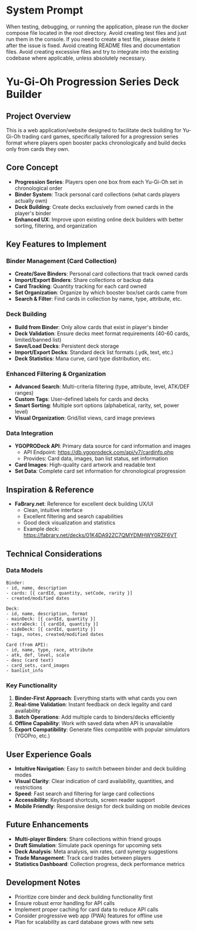 # System Prompt
When testing, debugging, or running the application, please run the docker compose file located in the root directory.
Avoid creating test files and just run them in the console. If you need to create a test file, please delete it after the issue is fixed.
Avoid creating README files and documentation files.
Avoid creating excessive files and try to integrate into the existing codebase where applicable, unless absolutely necessary.

# Yu-Gi-Oh Progression Series Deck Builder

## Project Overview
This is a web application/website designed to facilitate deck building for Yu-Gi-Oh trading card games, specifically tailored for a progression series format where players open booster packs chronologically and build decks only from cards they own.

## Core Concept
- **Progression Series**: Players open one box from each Yu-Gi-Oh set in chronological order
- **Binder System**: Track personal card collections (what cards players actually own)
- **Deck Building**: Create decks exclusively from owned cards in the player's binder
- **Enhanced UX**: Improve upon existing online deck builders with better sorting, filtering, and organization

## Key Features to Implement

### Binder Management (Card Collection)
- **Create/Save Binders**: Personal card collections that track owned cards
- **Import/Export Binders**: Share collections or backup data
- **Card Tracking**: Quantity tracking for each card owned
- **Set Organization**: Organize by which booster box/set cards came from
- **Search & Filter**: Find cards in collection by name, type, attribute, etc.

### Deck Building
- **Build from Binder**: Only allow cards that exist in player's binder
- **Deck Validation**: Ensure decks meet format requirements (40-60 cards, limited/banned list)
- **Save/Load Decks**: Persistent deck storage
- **Import/Export Decks**: Standard deck list formats (.ydk, text, etc.)
- **Deck Statistics**: Mana curve, card type distribution, etc.

### Enhanced Filtering & Organization
- **Advanced Search**: Multi-criteria filtering (type, attribute, level, ATK/DEF ranges)
- **Custom Tags**: User-defined labels for cards and decks
- **Smart Sorting**: Multiple sort options (alphabetical, rarity, set, power level)
- **Visual Organization**: Grid/list views, card image previews

### Data Integration
- **YGOPRODeck API**: Primary data source for card information and images
  - API Endpoint: https://db.ygoprodeck.com/api/v7/cardinfo.php
  - Provides: Card data, images, ban list status, set information
- **Card Images**: High-quality card artwork and readable text
- **Set Data**: Complete card set information for chronological progression

## Inspiration & Reference
- **FaBrary.net**: Reference for excellent deck building UX/UI
  - Clean, intuitive interface
  - Excellent filtering and search capabilities
  - Good deck visualization and statistics
  - Example deck: https://fabrary.net/decks/01K4DA92ZC7QMYDMHWY0RZF6VT

## Technical Considerations

### Data Models
```
Binder:
- id, name, description
- cards: [{ cardId, quantity, setCode, rarity }]
- created/modified dates

Deck:
- id, name, description, format
- mainDeck: [{ cardId, quantity }]
- extraDeck: [{ cardId, quantity }]
- sideDeck: [{ cardId, quantity }]
- tags, notes, created/modified dates

Card (from API):
- id, name, type, race, attribute
- atk, def, level, scale
- desc (card text)
- card_sets, card_images
- banlist_info
```

### Key Functionality
1. **Binder-First Approach**: Everything starts with what cards you own
2. **Real-time Validation**: Instant feedback on deck legality and card availability
3. **Batch Operations**: Add multiple cards to binders/decks efficiently
4. **Offline Capability**: Work with saved data when API is unavailable
5. **Export Compatibility**: Generate files compatible with popular simulators (YGOPro, etc.)

## User Experience Goals
- **Intuitive Navigation**: Easy to switch between binder and deck building modes
- **Visual Clarity**: Clear indication of card availability, quantities, and restrictions
- **Speed**: Fast search and filtering for large card collections
- **Accessibility**: Keyboard shortcuts, screen reader support
- **Mobile Friendly**: Responsive design for deck building on mobile devices

## Future Enhancements
- **Multi-player Binders**: Share collections within friend groups
- **Draft Simulation**: Simulate pack openings for upcoming sets
- **Deck Analysis**: Meta analysis, win rates, card synergy suggestions
- **Trade Management**: Track card trades between players
- **Statistics Dashboard**: Collection progress, deck performance metrics

## Development Notes
- Prioritize core binder and deck building functionality first
- Ensure robust error handling for API calls
- Implement proper caching for card data to reduce API calls
- Consider progressive web app (PWA) features for offline use
- Plan for scalability as card database grows with new sets
